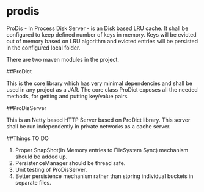 # prodis
ProDis - In Process Disk Server - is an Disk based LRU cache. It shall be configured to keep defined number of keys in memory. 
Keys will be evicted out of memory based on LRU algorithm and evicted entries will be persisted in the configured local folder.

There are two maven modules in the project.

##ProDict

This is the core library which has very minimal dependencies and shall be used in any project as a JAR.
The core class ProDict exposes all the needed methods, for getting and putting key/value pairs.

##ProDisServer

This is an Netty based HTTP Server based on ProDict library. 
This server shall be run independently in private networks as a cache server.

##Things TO DO

1. Proper SnapShot(In Memory entries to FileSystem Sync) mechanism should be added up.
2. PersistenceManager should be thread safe.
3. Unit testing of ProDisServer.
4. Better persistence mechanism rather than storing individual buckets in separate files.